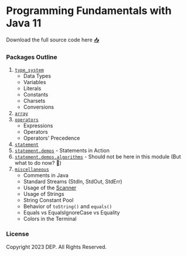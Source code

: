 # Programming Fundamentals with Java 11

Download the full source code here [📥](https://github.com/IJSE-Direct-Entry-Program-10/programming-fundamentals/archive/refs/heads/main.zip)

### Packages Outline
1. [`type_system`](src/type_system)
   - Data Types
   - Variables
   - Literals
   - Constants
   - Charsets
   - Conversions
2. [`array`](src/array)
3. [`operators`](src/operators)
   - Expressions
   - Operators
   - Operators' Precedence
3. [`statement`](src/statement)
4. [`statement.demos`](src/statement/demos) - Statements in Action
5. [`statement.demos.algorithms`](src/statement/demos/algorithms) - Should not be here in this module (But what to do now? 🤷)
6. [`miscellaneous`](src/miscellaneous)
   - Comments in Java
   - Standard Streams (StdIn, StdOut, StdErr)
   - Usage of the [Scanner](https://docs.oracle.com/en/java/javase/11/docs/api/java.base/java/util/Scanner.html)
   - Usage of Strings
   - String Constant Pool
   - Behavior of `toString()` and `equals()`
   - Equals vs EqualsIgnoreCase vs Equality
   - Colors in the Terminal

### License
Copyright 2023 DEP. All Rights Reserved.